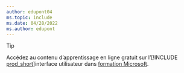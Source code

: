 ```yaml
---
author: edupont04
ms.topic: include
ms.date: 04/28/2022
ms.author: edupont
---
```

> [!TIP]
> Accédez au contenu d’apprentissage en ligne gratuit sur l’[!INCLUDE [prod_short](prod_short.md)]interface utilisateur dans [formation Microsoft](/training/dynamics365/business-central?WT.mc_id=dyn365bc_landingpage-docs).

